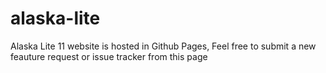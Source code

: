 # alaska-lite
Alaska Lite 11 website is hosted in Github Pages, Feel free to submit a new feauture request or issue tracker from this page
